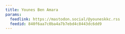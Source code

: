 ```yaml
---
title: Younes Ben Amara
params:
  feedlink: https://mastodon.social/@youneskkc.rss
  feedid: 840f6aa7c0ba4a7b7ebd4c8443dc6dd9
---
```

